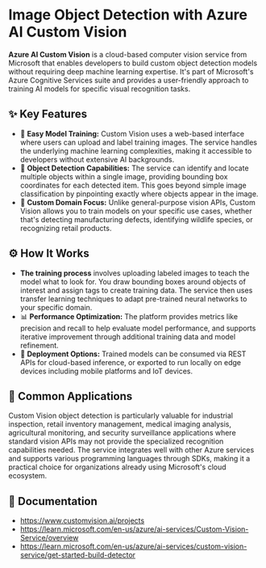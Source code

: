 # Image Object Detection with Azure AI Custom Vision

**Azure AI Custom Vision** is a cloud-based computer vision service from Microsoft that enables developers to build custom object detection models without requiring deep machine learning expertise. It's part of Microsoft's Azure Cognitive Services suite and provides a user-friendly approach to training AI models for specific visual recognition tasks.

## ✨ Key Features
- 🎯 **Easy Model Training:** Custom Vision uses a web-based interface where users can upload and label training images. The service handles the underlying machine learning complexities, making it accessible to developers without extensive AI backgrounds.
- 📍 **Object Detection Capabilities:** The service can identify and locate multiple objects within a single image, providing bounding box coordinates for each detected item. This goes beyond simple image classification by pinpointing exactly where objects appear in the image.
- 🎨 **Custom Domain Focus:** Unlike general-purpose vision APIs, Custom Vision allows you to train models on your specific use cases, whether that's detecting manufacturing defects, identifying wildlife species, or recognizing retail products.

## ⚙️ How It Works
- **The training process** involves uploading labeled images to teach the model what to look for. You draw bounding boxes around objects of interest and assign tags to create training data. The service then uses transfer learning techniques to adapt pre-trained neural networks to your specific domain.
- 📊 **Performance Optimization:** The platform provides metrics like precision and recall to help evaluate model performance, and supports iterative improvement through additional training data and model refinement.
- 🚀 **Deployment Options:** Trained models can be consumed via REST APIs for cloud-based inference, or exported to run locally on edge devices including mobile platforms and IoT devices.

## 💼 Common Applications
Custom Vision object detection is particularly valuable for industrial inspection, retail inventory management, medical imaging analysis, agricultural monitoring, and security surveillance applications where standard vision APIs may not provide the specialized recognition capabilities needed. The service integrates well with other Azure services and supports various programming languages through SDKs, making it a practical choice for organizations already using Microsoft's cloud ecosystem.

## 📄 Documentation
- https://www.customvision.ai/projects
- https://learn.microsoft.com/en-us/azure/ai-services/Custom-Vision-Service/overview
- https://learn.microsoft.com/en-us/azure/ai-services/custom-vision-service/get-started-build-detector



